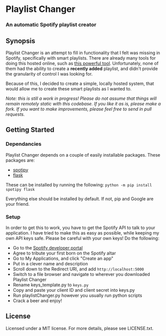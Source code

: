 # Playlist Changer
### An automatic Spotify playlist creator

## Synopsis
Playlist Changer is an attempt to fill in functionality that I felt was missing in Spotify, specifically with smart playlists. There are already many tools for doing this hosted online, such as [this powerful tool](http://smarterplaylists.playlistmachinery.com/go.html). Unfortunately, none of them had the ability to create a **recently added** playlist, and didn't provide the granularity of control I was looking for. 

Because of this, I decided to create a simple, locally hosted system, that would allow me to create these smart playlists as I wanted to. 

*Note: this is still a work in progress! Please do not assume that things will remain remotely static with this codebase. If you like it as is, please make a fork. If you want to make improvements, please feel free to send in pull requests.*

## Getting Started

### Dependancies
Playlist Changer depends on a couple of easily installable packages. These packages are: 
- [spotipy](https://github.com/plamere/spotipy)
- [flask](http://flask.pocoo.org/)

These can be installed by running the following:
`python -m pip install spotipy flask`

Everything else should be installed by default. If not, pip and Google are your friend. 

### Setup
In order to get this to work, you have to get the Spotify API to talk to your application. I have tried to make this as easy as possible, while keeping my own API keys safe. Please be careful with your own keys! Do the following:

- Go to the [Spotify developer portal](https://developer.spotify.com/my-applications/#!/applications)
- Agree to tribute your first born on the Spotify altar
- Go to My Applications, and click "Create an app"
- Put in a clever name and description
- Scroll down to the Redirect URI, and add `http://localhost:5000`
- Switch to a file browser and navigate to wherever you downloaded Playlist Changer
- Rename keys_template.py to `keys.py`
- Copy and paste your client ID and client secret into keys.py
- Run playlistChanger.py however you usually run python scripts
- Crack a beer and enjoy!

## License
Licensed under a MIT license. For more details, please see LICENSE.txt.
